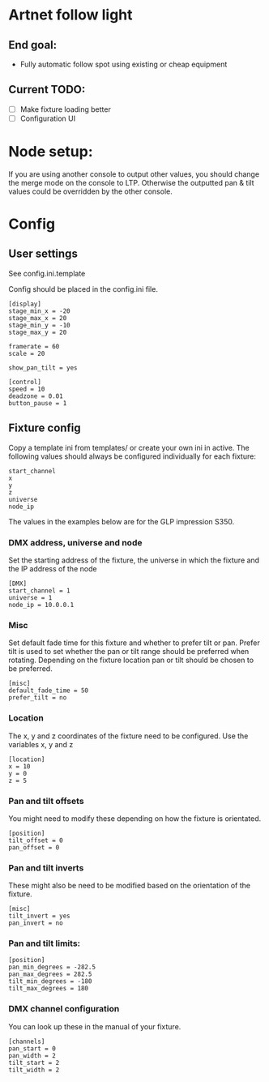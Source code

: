 # Artnet follow light
## End goal:
* Fully automatic follow spot using existing or cheap equipment

## Current TODO:
- [ ] Make fixture loading better
- [ ] Configuration UI

# Node setup:
If you are using another console to output other values, you should change the merge mode on the console to LTP. Otherwise the outputted pan & tilt values could be overridden by the other console.

# Config

## User settings
See config.ini.template

Config should be placed in the config.ini file.

    [display]
    stage_min_x = -20
    stage_max_x = 20
    stage_min_y = -10
    stage_max_y = 20

    framerate = 60
    scale = 20

    show_pan_tilt = yes

    [control]
    speed = 10
    deadzone = 0.01
    button_pause = 1

## Fixture config
Copy a template ini from templates/ or create your own ini in active. The following values should always be configured individually for each fixture:

    start_channel
    x
    y
    z
    universe
    node_ip
    
The values in the examples below are for the GLP impression S350.

### DMX address, universe and node
Set the starting address of the fixture, the universe in which the fixture and the IP address of the node

    [DMX]
    start_channel = 1
    universe = 1
    node_ip = 10.0.0.1

### Misc
Set default fade time for this fixture and whether to prefer tilt or pan.
Prefer tilt is used to set whether the pan or tilt range should be preferred when rotating. Depending on the fixture location pan or tilt should be chosen to be preferred.

    [misc]
    default_fade_time = 50
    prefer_tilt = no

### Location
The x, y and z coordinates of the fixture need to be configured.
Use the variables x, y and z

    [location]
    x = 10
    y = 0
    z = 5

### Pan and tilt offsets
You might need to modify these depending on how the fixture is orientated.

    [position]
    tilt_offset = 0
    pan_offset = 0

### Pan and tilt inverts
These might also be need to be modified based on the orientation of the fixture.

    [misc]
    tilt_invert = yes
    pan_invert = no

### Pan and tilt limits:

    [position]
    pan_min_degrees = -282.5
    pan_max_degrees = 282.5
    tilt_min_degrees = -180
    tilt_max_degrees = 180

### DMX channel configuration
You can look up these in the manual of your fixture.
    
    [channels]
    pan_start = 0
    pan_width = 2
    tilt_start = 2
    tilt_width = 2

